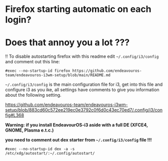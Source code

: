 # Firefox starting automatic on each login? 

# Does that annoy you a lot ???


!! To disable autostarting firefox with this readme edit `~/.config/i3/config` and comment out this line:

`#exec --no-startup-id firefox https://github.com/endeavouros-team/endeavouros-i3wm-setup/blob/main/README.md`

`~/.config/i3/config` is the main configuration file for i3, get into this file and configure i3 as you ike, all settings have comments to give you information about the following setting.

https://github.com/endeavouros-team/endeavouros-i3wm-setup/blob/883cd60c572ee219ec0e3792c0f6d0c43ec70ed7/.config/i3/config#L368

**Warning:**
**if you install EndeavourOS-i3 aside with a full DE (XFCE4, GNOME, Plasma e.t.c.)** 

**you need to comment out dex starter from `~/.config/i3/config` file !!!**

`#exec --no-startup-id dex -a -s /etc/xdg/autostart/:~/.config/autostart/`
